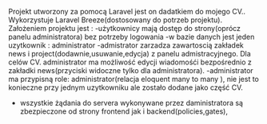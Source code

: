 Projekt utworzony za pomocą  Laravel jest on dadatkiem do mojego CV..
Wykorzystuje Laravel Breeze(dostosowany do potrzeb projektu).
Założeniem projektu jest : 
-użytkownicy mają dostęp do strony(oprócz panelu administratora) bez potrzeby logowania
-w bazie danych jest jeden uzytkownik : administrator
-admistrator zarzadza zawartoscią zakładek
news i project(dodawnie,usuwanie,edycja) z panelu admistracyjnego.
Dla celów CV. administrator ma możliwość  edycji wiadomośći bezpośrednio z zakładki news(przyciski widoczne tylko dla administratora).
-administrator ma przypisną role: administrator(relacja eloquent many to many ),
nie jest to konieczne przy jednym uzytkowniku ale zostało dodane jako część CV.
- wszystkie żądania do servera wykonywane przez daministratora są zbezpieczone od strony frontend jak i backend(policies,gates),
